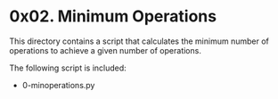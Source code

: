 # 0x02. Minimum Operations

This directory contains a script that calculates the minimum number of operations to achieve a given
number of operations.

The following script is included:

- 0-minoperations.py